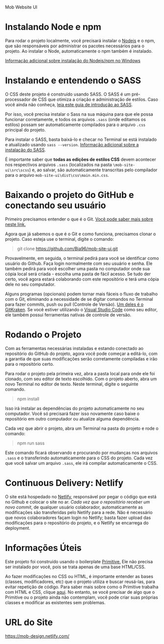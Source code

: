 Mob Website UI

# Instalando Node e npm
Para rodar o projeto localmente, você precisará instalar o [Nodejs](https://nodejs.org/en/download/) e o npm, que são responsáveis por administrar os pacotes necessários para o projeto. Ao instalar o Node, automaticamente o npm também é instalado. 

[Informação adicional sobre instalação do Nodejs/npm no Windows](https://www.guru99.com/download-install-node-js.html)


# Instalando e entendendo o SASS

O CSS deste projeto é construído usando SASS. O SASS é um pré-processador de CSS que otimiza a criação e administração de estilos. Caso você ainda não conheça, [leia este guia de introdução ao SASS](https://sass-lang.com/guide).

Por isso, você precisa instalar o Sass na sua máquina para que ele possa funcionar corretamente, e todos os arquivos `.sass` (onde editamos os estilos) possam ser automaticamente compilados para o arquivo `.css` principal do projeto.

Para instalar o SASS, basta baixá-lo e checar no Terminal se está instalado e atualizado usando ``sass --version``. [Informação adicional sobre a instalação do SASS](https://sass-lang.com/install).

É importante saber que **todas as edições de estilos CSS** devem acontecer nos respectivos arquivos `.sass` (localizados na pasta `\mob-site-ui\src\scss`) e, ao salvar, são automaticamente transcritas pelo compilador para o arquivo `mob-site-ui\dist\css\main.min.css`. 

# Baixando o projeto do GitHub e conectando seu usuário

Primeiro precisamos entender o que é o Git. [Você pode saber mais sobre neste link.](https://rogerdudler.github.io/git-guide/index.pt_BR.html)

Agora que já sabemos o que é o Git e como funciona, precisamos clonar o projeto. Caso esteja use o terminal, digite o comando:

> git clone https://github.com/Bia96/mob-site-ui.git

Provavelmente, em seguida, o terminal pedirá para você se identificar como usuário do Github. Faça login normalmente com seu usuário e senha. Ele também pedirá para você escolher uma pasta no computador onde sua cópia local será criada - escolha uma pasta de fácil acesso. Se tudo der certo, você agora estará colaborando com este repositório e terá uma cópia dele no seu computador.

Alguns programas (opcionais) podem tornar mais fáceis o fluxo de trabalho com o Git, eliminando a necessidade de se digitar comandos no Terminal para fazer commits, push ou pull (Controle de Versão). [Um deles é o GitKraken](https://www.gitkraken.com). Se você estiver utilizando o [Visual Studio Code](https://code.visualstudio.com) como seu editor, ele também possui ferramentas nativas de controle de versão.

# Rodando o Projeto

Com as ferramentas necessárias instaladas e estando conectado ao repositório do GitHub do projeto, agora você pode começar a editá-lo, com a garantia de que suas modificações serão corretamente compiladas e irão para o repositório certo.

Para rodar o projeto pela primeira vez, abra a pasta local para onde ele foi clonado, com seu editor de texto escolhido. Com o projeto aberto, abra um novo Terminal no editor de texto. Neste terminal, digite o seguinte comando.

> npm install

Isso irá instalar as dependências do projeto automaticamente no seu computador. Você só precisará fazer isso novamente caso baixe o repositório em outro computador ou atualize alguma dependência.

Cada vez que abrir o projeto, abra um Terminal na pasta do projeto e rode o comando:

>npm run sass

Este comando ficará observando e procurando por mudanças nos arquivos `.sass` e o transferindo automaticamente para o CSS do projeto. Cada vez que você salvar um arquivo `.sass`, ele irá compilar automaticamente o CSS.

# Continuous Delivery: Netlify

O site está hospedado no [Netlify](https://taniarascia.github.io/primitive/), responsável por pegar o código que está no Github e colocar o site no ar. *Cada vez que o repositório receber um novo commit*, de qualquer usuário colaborador, automaticamente as modificações são transferidas pelo Netlify para a rede. Não é necessário que novos colaboradores façam login no Netlify; basta fazer upload das modificações para o repositório do projeto, e o Netlify se encarrega do deployment.

# Informações Úteis

Este projeto foi construído usando o boilerplate [Primitive.](https://github.com/taniarascia/primitive) Ele não precisa ser instalado por você, pois se trata apenas de uma base HTML/CSS. 

Ao fazer modificações no CSS ou HTML, é importante entender as bases (classes, modificadores, etc) que o projeto utiliza e buscar reusá-las, para evitar repetição de código. Para saber mais sobre como o Primitive trabalha com HTML e CSS, clique [aqui](https://taniarascia.github.io/primitive/). No entanto, se você precisar de algo que o Primitive ou o projeto ainda não contemplam, você pode criar suas próprias classes e modificar as existentes sem problemas.

# URL do Site

https://mob-design.netlify.com/
